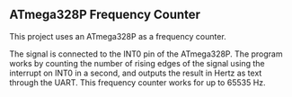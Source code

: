 ## ATmega328P Frequency Counter

This project uses an ATmega328P as a frequency counter. 

The signal is connected to the INT0 pin of the ATmega328P. The program works by counting the number of rising edges of the signal using the interrupt on INT0 in a second, and outputs the result in Hertz as text through the UART. This frequency counter works for up to 65535 Hz. 